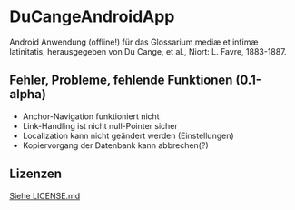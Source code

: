 # DuCangeAndroidApp
Android Anwendung (offline!) für das Glossarium mediæ et infimæ latinitatis, herausgegeben von Du Cange, et al., Niort: L. Favre, 1883-1887.
## Fehler, Probleme, fehlende Funktionen (0.1-alpha)
* Anchor-Navigation funktioniert nicht
* Link-Handling ist nicht null-Pointer sicher
* Localization kann nicht geändert werden (Einstellungen)
* Kopiervorgang der Datenbank kann abbrechen(?)

## Lizenzen
[Siehe LICENSE.md](https://github.com/stexandev/DuCangeAndroidApp/blob/master/LICENSE.md "LICENSE.md")
